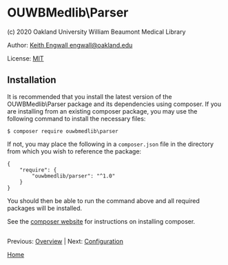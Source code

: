 # OUWBMedlib\Parser
(c) 2020 Oakland University William Beaumont Medical Library

Author: [Keith Engwall <engwall@oakland.edu>](mailto:engwall@oakland.edu)

License: [MIT](https://opensource.org/licenses/MIT)

## Installation
It is recommended that you install the latest version of the OUWBMedlib\Parser 
package and its dependencies using composer.  If you are installing
from an existing composer package, you may use the following command
to install the necessary files:

```
$ composer require ouwbmedlib\parser
```

If not, you may place the following in a `composer.json` file 
in the directory from which you wish to reference the package:

```
{
    "require": {
        "ouwbmedlib/parser": "^1.0"
    }
}
```

You should then be able to run the command above
and all required packages will be installed.

See the [composer website](https://getcomposer.org) for instructions
on installing composer.

##
Previous: [Overview](Overview.md) | Next: [Configuration](Config.md)

[Home](../README.md)


